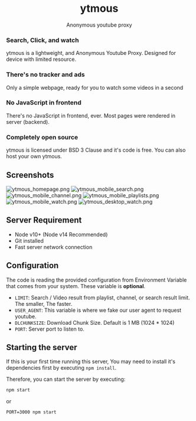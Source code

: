 <div align="center">
  <h1>ytmous</h1>
  <p>Anonymous youtube proxy</p>
</div>

### Search, Click, and watch
ytmous is a lightweight, and Anonymous Youtube Proxy. Designed for device with limited resource.

### There's no tracker and ads
Only a simple webpage, ready for you to watch some videos in a second

### No JavaScript in frontend
There's no JavaScript in frontend, ever. Most pages were rendered in server (backend).

### Completely open source
ytmous is licensed under BSD 3 Clause and it's code is free. You can also host your own ytmous.

## Screenshots
![ytmous_homepage.png](https://raw.githubusercontent.com/Yonle/ytmous/nightly/screenshots/ytmous_homepage.png)
![ytmous_mobile_search.png](https://raw.githubusercontent.com/Yonle/ytmous/nightly/screenshots/ytmous_mobile_search.png)
![ytmous_mobile_channel.png](https://raw.githubusercontent.com/Yonle/ytmous/nightly/screenshots/ytmous_mobile_channel.png)
![ytmous_mobile_playlists.png](https://raw.githubusercontent.com/Yonle/ytmous/nightly/screenshots/ytmous_mobile_playlists.png)
![ytmous_mobile_watch.png](https://raw.githubusercontent.com/Yonle/ytmous/nightly/screenshots/ytmous_mobile_watch.png)
![ytmous_desktop_watch.png](https://raw.githubusercontent.com/Yonle/ytmous/nightly/screenshots/ytmous_desktop_watch.png)

## Server Requirement
- Node v10+ (Node v14 Recommended)
- Git installed
- Fast server network connection

## Configuration
The code is reading the provided configuration from Environment Variable that comes from your system. These variable is **optional**.

- `LIMIT`: Search / Video result from playlist, channel, or search result limit. The smaller, The faster.
- `USER_AGENT`: This variable is where we fake our user agent to request youtube.
- `DLCHUNKSIZE`: Download Chunk Size. Default is 1 MB (1024 * 1024)
- `PORT`: Server port to listen to.

## Starting the server
If this is your first time running this server, You may need to install it's dependencies first by executing `npm install`. 

Therefore, you can start the server by executing:
```sh
npm start
```
or
```
PORT=3000 npm start
```

